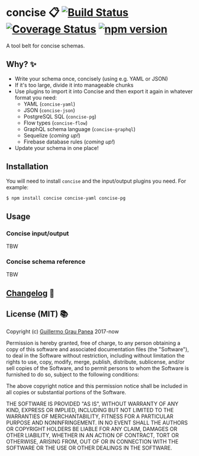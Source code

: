 # concise :clipboard: [![Build Status](https://travis-ci.org/guigrpa/concise.svg?branch=master)](https://travis-ci.org/guigrpa/concise) [![Coverage Status](https://coveralls.io/repos/github/guigrpa/concise/badge.svg?branch=master)](https://coveralls.io/github/guigrpa/concise?branch=master) [![npm version](https://img.shields.io/npm/v/concise.svg)](https://www.npmjs.com/package/concise)

A tool belt for concise schemas.


## Why? :sparkles:

* Write your schema once, concisely (using e.g. YAML or JSON)
* If it's too large, divide it into manageable chunks
* Use plugins to import it into Concise and then export it again in whatever format you need:
    - YAML (`concise-yaml`)
    - JSON (`concise-json`)
    - PostgreSQL SQL (`concise-pg`)
    - Flow types (`concise-flow`)
    - GraphQL schema language (`concise-graphql`)
    - Sequelize (*coming up!*)
    - Firebase database rules (*coming up!*)
* Update your schema in one place!


## Installation

You will need to install `concise` and the input/output plugins you need. For example:

```bash
$ npm install concise concise-yaml concise-pg
```


## Usage

### Concise input/output

TBW

### Concise schema reference

TBW


## [Changelog](https://github.com/guigrpa/concise/blob/master/CHANGELOG.md) :scroll:


## License (MIT) :books:

Copyright (c) [Guillermo Grau Panea](https://github.com/guigrpa) 2017-now

Permission is hereby granted, free of charge, to any person obtaining a copy of this software and associated documentation files (the "Software"), to deal in the Software without restriction, including without limitation the rights to use, copy, modify, merge, publish, distribute, sublicense, and/or sell copies of the Software, and to permit persons to whom the Software is furnished to do so, subject to the following conditions:

The above copyright notice and this permission notice shall be included in all copies or substantial portions of the Software.

THE SOFTWARE IS PROVIDED "AS IS", WITHOUT WARRANTY OF ANY KIND, EXPRESS OR IMPLIED, INCLUDING BUT NOT LIMITED TO THE WARRANTIES OF MERCHANTABILITY, FITNESS FOR A PARTICULAR PURPOSE AND NONINFRINGEMENT. IN NO EVENT SHALL THE AUTHORS OR COPYRIGHT HOLDERS BE LIABLE FOR ANY CLAIM, DAMAGES OR OTHER LIABILITY, WHETHER IN AN ACTION OF CONTRACT, TORT OR OTHERWISE, ARISING FROM, OUT OF OR IN CONNECTION WITH THE SOFTWARE OR THE USE OR OTHER DEALINGS IN THE SOFTWARE.
